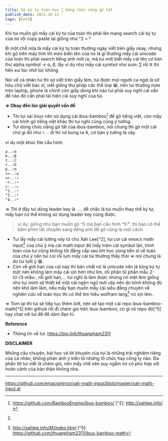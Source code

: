 ```yaml
---
title: Gõ ký tự toán học ∑ bằng chức năng gõ tắt
publish_date: 2021-10-11
tags: [math]
---
```


Khi tui muốn gõ mấy cái ký tự của toán thì phải lên mạng search cái ký tự của nó
rồi copy paste lại giống như ^2 = ²

Bí một chỗ nữa là mấy cái ký tự toán thường ngày viết trên giấy okay, nhưng khi
gõ trên máy tính thì méo biến tên của nó là gì thường mấy cái unicode của toán
thì phải search tiếng anh mới ra, mà tui mới biết mấy cái tên cơ bản thư alpha
symbol -> α, β, lấy ví dụ như mấy cái symbol như sum: ∑ rồi ℝ thì hên xui lúc
nhớ lúc không

Nói về cá nhân tui thì sợ viết trên giấy lém, tui được mọi người ca ngợi là sỡ
hữu chữ viết bác sĩ, viết giống thư pháp các thể loại 😁, nên tui thường note
trên laptop, phone là chính còn giấy dùng khi nào tui phải suy nghĩ cái vấn đề
nào đó cần phải tái hiện cái suy nghĩ của tui.

**⇒ Okay đến lúc giải quyết vấn đề**

- Thì tui xài linux nên sử dụng cái ibus-bamboo[^1] để gõ tiếng việt, còn mấy
  cái trình gõ tiếng việt khác thì tui nghĩ cũng cùng ý tưởng.
- Tui dùng chức năng gõ tắt của ibus-bamboo, nói chung thì gõ một cái chứ gì đó
  như `r..` đi thì nó bung ra ℝ, cơ bản ý tưởng là vậy.

ví dụ một khúc file cấu hình:

```
a..:α
b..:β
z..:ℤ
r..:ℝ
p..:π
<=..:≤
=>..:⇒
->..:→
<-..:←
^2..:²
^3..:³
^4..:⁴
```

⇒ Thì ở đây tui dùng leader key là `..`, để chắc là tui muốn thay thế ký tự, mấy
bạn có thể không sử dụng leader key cũng được.

> ví dụ: giống như bạn muốn gõ ^5 mà bạn cấu hình ^5:⁵, thì bạn có thể bấm phím
> tắt chuyển sang tiếng anh để gõ cũng là một cách.

- Tui lấy mấy cái tưởng này từ chú Xah Lee[^2], tui coi cái emacs math input[^3]
  của chú ý mà cái math input đó mấy trăm cái symbol lận, trình toán của tui
  cũng không tới đẳng cấp sau khi học xong tiến sĩ về toán của chú ý nên tui coi
  rồi lụm mấy cái tui thường thấy thôi ⇒ nói chung là do tui lười ý 😁.
- Còn về giới hạn của cái này thì bản chất nó là unicode nên là từng ký tự một
  nên không làm mấy cái xịn hơn như lim, rồi phần tử phần mẫu 2-tử-/3-mẫu-, rồi
  giới hạn,... tui nghĩ là làm được nhưng nó mệt lém giống như tụi mình sẽ thiết
  kế một cái ngôn ngữ mới vậy nên do trình không đủ nên khó làm lắm, nếu mấy bạn
  muốn mấy cái siêu đẳng chuyên về nghiên cứu về toán học thì có thể tìm hiểu
  wolfram lang[^4] nó xịn lém.

⇒ Tóm lại thì tui sẽ tiếp tục thêm bớt, nên sẽ tạo một cái repo ibus-bamboo-math[^5]
trên github rồi đi chém gió trên ibus-bamboo, có gì vô repo đó[^5] hay chat với
tui để để dàm đạo hỉ.

**Reference**

- Thông tin về tui: <https://bio.link/thuanpham2311>

**DISCLAIMER**

Những câu chuyện, bài học và lời khuyên của tui là những trải nghiệm riêng của
cá nhân, không phản ánh ý kiến từ những tổ chức hay công ty nào. Đa phần lời tui
viết là chém gió, nên mấy chế nên suy ngẫm nó có phù hợp với hoàn cảnh của bản
thân không nha.

---

[^1]: https://github.com/BambooEngine/ibus-bamboo/ [^2]: http://xahlee.info/
[^3]:
https://github.com/emacsmirror/xah-math-input/blob/master/xah-math-input.el
[^4]: http://xahlee.info/M/index.html [^5]:
https://github.com/thuanpham2311/ibus-bamboo-math
